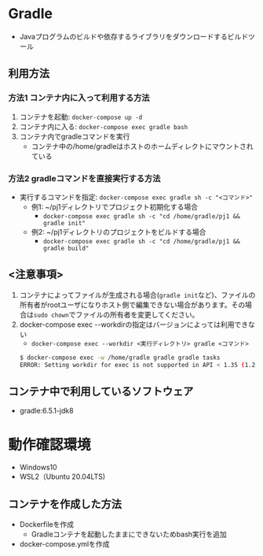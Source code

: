 # Gradle
- Javaプログラムのビルドや依存するライブラリをダウンロードするビルドツール

## 利用方法
### 方法1 コンテナ内に入って利用する方法
1. コンテナを起動: `docker-compose up -d`
1. コンテナ内に入る: `docker-compose exec gradle bash`
1. コンテナ内でgradleコマンドを実行
    - コンテナ中の/home/gradleはホストのホームディレクトにマウントされている
### 方法2 gradleコマンドを直接実行する方法
- 実行するコマンドを指定: `docker-compose exec gradle sh -c "<コマンド>"`
    - 例1: ~/pj1ディレクトリでプロジェクト初期化する場合
        - `docker-compose exec gradle sh -c "cd /home/gradle/pj1 && gradle init"`
    - 例2: ~/pj1ディレクトリのプロジェクトをビルドする場合
        - `docker-compose exec gradle sh -c "cd /home/gradle/pj1 && gradle build"`
## <注意事項>
1. コンテナによってファイルが生成される場合(`gradle init`など)、ファイルの所有者がrootユーザになりホスト側で編集できない場合があります。その場合は`sudo chown`でファイルの所有者を変更してください。
1. docker-compose exec --workdirの指定はバージョンによっては利用できない
    - `docker-compose exec --workdir <実行ディレクトリ> gradle <コマンド>`
    ```sh
    $ docker-compose exec -w /home/gradle gradle gradle tasks
    ERROR: Setting workdir for exec is not supported in API < 1.35 (1.25)
    ```

## コンテナ中で利用しているソフトウェア
- gradle:6.5.1-jdk8


# 動作確認環境
- Windows10
- WSL2（Ubuntu 20.04LTS)

## コンテナを作成した方法
- Dockerfileを作成
    - Gradleコンテナを起動したままにできないためbash実行を追加
- docker-compose.ymlを作成

